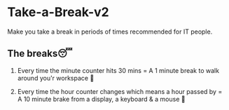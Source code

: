 # Take-a-Break-v2
Make you take a break in periods of times recommended for IT people.
## The breaks:sleeping:
1. Every time the minute counter hits 30 mins = A 1 minute break to walk around you'r workspace :runner:

2. Every time the hour counter changes which means a hour passed by = A 10 minute brake from a display, a keyboard & a mouse :metal:
